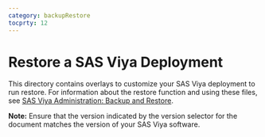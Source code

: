 ```yaml
---
category: backupRestore
tocprty: 12
---
```


# Restore a SAS Viya Deployment

This directory contains overlays to customize your SAS Viya deployment to run
restore. For information about the restore function and using these files, see
[SAS Viya Administration: Backup and Restore](https://documentation.sas.com/?softwareId=viyaadmin&softwareVersion=prod&docsetId=calbr&docsetTarget=titlepage.htm).

**Note:** Ensure that the version indicated by the version selector for the
document matches the version of your SAS Viya software.